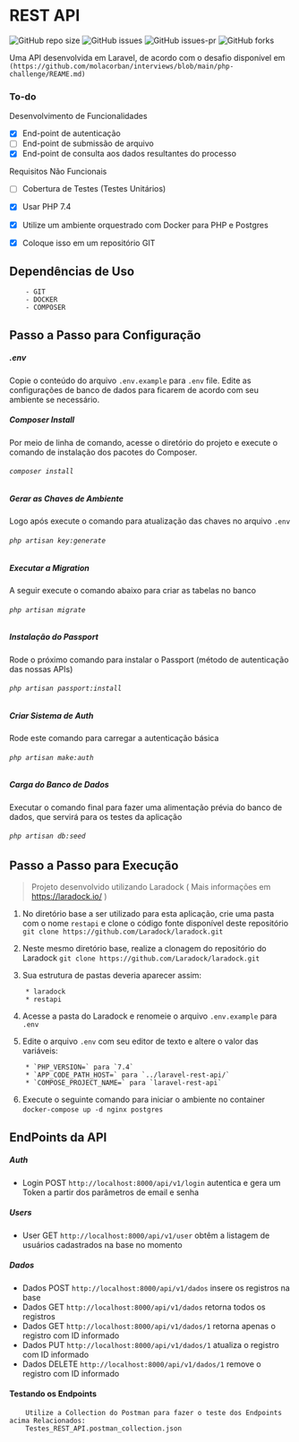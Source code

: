# REST API
![GitHub repo size](https://img.shields.io/github/repo-size/CesarMartini/RestAPI?style=for-the-badge)
![GitHub issues](https://img.shields.io/github/issues/CesarMartini/RestAPI?style=for-the-badge)
![GitHub issues-pr](https://img.shields.io/github/issues-pr/CesarMartini/RestAPI?style=for-the-badge)
![GitHub forks](https://img.shields.io/github/forks/CesarMartini/RestAPI?style=for-the-badge)

Uma API desenvolvida em Laravel, de acordo com o desafio disponível em `(https://github.com/molacorban/interviews/blob/main/php-challenge/REAME.md)`

### To-do

Desenvolvimento de Funcionalidades
- [x] End-point de autenticação
- [ ] End-point de submissão de arquivo
- [x] End-point de consulta aos dados resultantes do processo

Requisitos Não Funcionais
- [ ] Cobertura de Testes (Testes Unitários)
- [x] Usar PHP 7.4
- [x] Utilize um ambiente orquestrado com Docker para PHP e Postgres
- [x] Coloque isso em um repositório GIT


## Dependências de Uso
```
    - GIT
    - DOCKER
    - COMPOSER
```


## Passo a Passo para Configuração
##### .env
Copie o conteúdo do arquivo `.env.example` para `.env` file. 
Edite as configurações de banco de dados para ficarem de acordo com seu ambiente se necessário.

##### Composer Install
Por meio de linha de comando, acesse o diretório do projeto e execute o comando de instalação dos pacotes do Composer.
###### `composer install`

##### Gerar as Chaves de Ambiente
Logo após execute o comando para atualização das chaves no arquivo `.env`
###### `php artisan key:generate`
##### Executar a Migration 
A seguir execute o comando abaixo para criar as tabelas no banco
###### `php artisan migrate`
##### Instalação do Passport
Rode o próximo comando para instalar o Passport (método de autenticação das nossas APIs)
###### `php artisan passport:install`
##### Criar Sistema de Auth
Rode este comando para carregar a autenticação básica 
###### `php artisan make:auth`
##### Carga do Banco de Dados
Executar o comando final para fazer uma alimentação prévia do banco de dados, que servirá para os testes da aplicação
###### `php artisan db:seed`

## Passo a Passo para Execução

> Projeto desenvolvido utilizando Laradock ( Mais informações em https://laradock.io/ )

1. No diretório base a ser utilizado para esta aplicação, crie uma pasta com o nome `restapi` e clone o código fonte disponível deste repositório `git clone https://github.com/Laradock/laradock.git`

2. Neste mesmo diretório base, realize a clonagem do repositório do Laradock `git clone https://github.com/Laradock/laradock.git`

3. Sua estrutura de pastas deveria aparecer assim:
```
    * laradock
    * restapi
```

4. Acesse a pasta do Laradock e renomeie o arquivo `.env.example` para `.env`

5. Edite o arquivo `.env` com seu editor de texto e altere o valor das variáveis:
```
    * `PHP_VERSION=` para `7.4`
    * `APP_CODE_PATH_HOST=` para `../laravel-rest-api/`
    * `COMPOSE_PROJECT_NAME=` para `laravel-rest-api`
```

6. Execute o seguinte comando para iniciar o ambiente no container `docker-compose up -d nginx postgres`


## EndPoints da API 

##### Auth
* Login POST `http://localhost:8000/api/v1/login` autentica e gera um Token a partir dos parâmetros de email e senha 
##### Users
* User GET `http://localhost:8000/api/v1/user` obtêm a listagem de usuários cadastrados na base no momento
##### Dados
* Dados POST `http://localhost:8000/api/v1/dados` insere os registros na base
* Dados GET `http://localhost:8000/api/v1/dados` retorna todos os registros
* Dados GET `http://localhost:8000/api/v1/dados/1` retorna apenas o registro com ID informado
* Dados PUT `http://localhost:8000/api/v1/dados/1` atualiza o registro com ID informado
* Dados DELETE `http://localhost:8000/api/v1/dados/1` remove o registro com ID informado

#### Testando os Endpoints
```
    Utilize a Collection do Postman para fazer o teste dos Endpoints acima Relacionados:
    Testes_REST_API.postman_collection.json
```